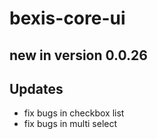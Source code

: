 # bexis-core-ui

## new in version 0.0.26

## Updates

- fix bugs in checkbox list
- fix bugs in multi select


